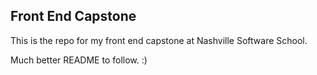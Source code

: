 ## Front End Capstone

This is the repo for my front end capstone at Nashville Software School.

Much better README to follow. :)

